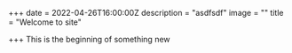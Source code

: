 +++
date = 2022-04-26T16:00:00Z
description = "asdfsdf"
image = ""
title = "Welcome to site"

+++
This is the beginning of something new